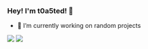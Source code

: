 ### Hey! I'm t0a5ted! 👋

- 🔭 I’m currently working on random projects

![](https://github.com/t0a5ted/gh-stats/blob/master/generated/overview.svg)
![](https://github.com/t0a5ted/gh-stats/blob/master/generated/languages.svg)

